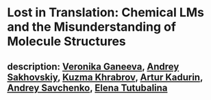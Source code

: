 # Lost in Translation: Chemical LMs and the Misunderstanding of Molecule Structures
## description: [Veronika Ganeeva](https://scholar.google.com/citations?hl=ru&user=3BHxgTgAAAAJ), [Andrey Sakhovskiy](https://scholar.google.com/citations?hl=ru&user=bf9-6ssAAAAJv), [Kuzma Khrabrov](https://scholar.google.com/citations?hl=ru&user=DRmC-YUAAAAJ), [Artur Kadurin](https://scholar.google.com/citations?user=HFLFHzUAAAAJ&hl=ru), [Andrey Savchenko](https://scholar.google.com/citations?hl=ru&user=1feIO4YAAAAJ), [Elena Tutubalina](https://scholar.google.com/citations?user=npM9yekAAAAJ&hl=ru)





